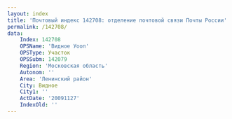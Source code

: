 ```yaml
---
layout: index
title: 'Почтовый индекс 142708: отделение почтовой связи Почты России'
permalink: /142708/
data:
    Index: 142708
    OPSName: 'Видное Уооп'
    OPSType: Участок
    OPSSubm: 142079
    Region: 'Московская область'
    Autonom: ''
    Area: 'Ленинский район'
    City: Видное
    City1: ''
    ActDate: '20091127'
    IndexOld: ''
---
```


